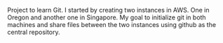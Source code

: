 Project to learn Git. I started by creating two instances in AWS. One in Oregon and another one in Singapore. My goal to initialize git in both machines and share files between the two instances using github as the central repository.
